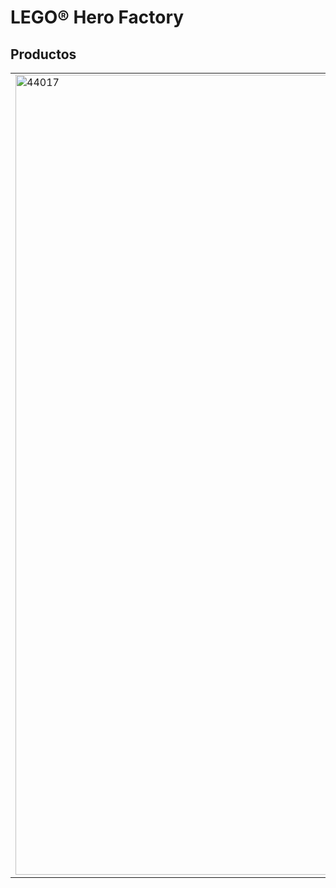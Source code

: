 <h1>LEGO® Hero Factory</h1>
<h2>Productos</h2>
<table>
<tr>
<td rowspan="2"><img alt="44017" src="https://www.lego.com/cdn/product-assets/product.img.pri/44017_prod.jpg" width="1280"></td>
<td><b>44017 MÁQUINA DE CONGELACIÓN DE STORMER</b></td>
</tr>
<tr>
<td>¡Prepárate para la batalla, STORMER! En la lucha por recuperar las calles de la ciudad de las bestias gigantes y los saltimbanquis salvajes, tu nuevo traje de la Máquina de Congelación cambia las reglas del juego. Ponte el traje y apoya a los demás héroes. Dispara misiles a los invasores y congélalos con la pistola de hielo giratoria. A continuación, captura a los saltadores en la cámara criogénica para analizarlos en LEGO® Hero Factory. Incluye el minirobot STORMER con un arma y un accesorio.</td>
</tr>
</table>